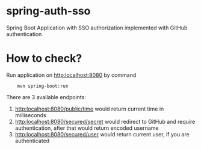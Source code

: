 # spring-auth-sso
Spring Boot Application with SSO authorization implemented with GitHub authentication

# How to check?
Run application on [http:localhost:8080](http:localhost:8080) by command

```
    mvn spring-boot:run
```

There are 3 available endpoints:
1. [http:localhost:8080/public/time](http:localhost:8080/public/time) would return current time in milliseconds
2. [http:localhost:8080/secured/secret](http:localhost:8080/secure/secret) would redirect to GitHub and require authentication, after that would return encoded username
3. [http:localhost:8080/secured/user](http:localhost:8080/secure/user) would return current user, if you are authenticated

